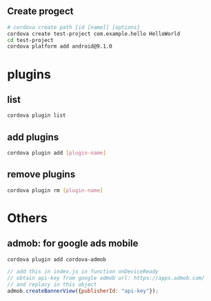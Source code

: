 ## Create progect
```sh
# cordova create path [id [name]] [options]
cordova create test-project com.example.hello HelloWorld
cd test-project
cordova platform add android@9.1.0
```

# plugins

## list
```sh
cordova plugin list
```

## add plugins
```sh
cordova plugin add [plugin-name]
```

## remove plugins
```sh
cordova plugin rm [plugin-name]
```

# Others

## admob: for google ads mobile
```sh
cordova plugin add cordova-admob
```
```js
// add this in index.js in function onDeviceReady
// obtain api-key from google admob url: https://apps.admob.com/
// and replacy in this object
admob.createBannerView({publisherId: "api-key"});
```